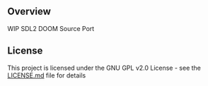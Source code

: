 ## Overview

WIP SDL2 DOOM Source Port

## License 

This project is licensed under the GNU GPL v2.0 License - see the [LICENSE.md](LICENSE.md) file for details
